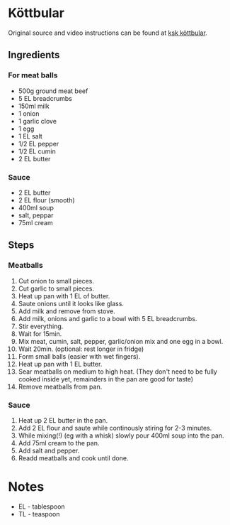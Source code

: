 # Köttbular

Original source and video instructions can be found at [ksk köttbular](https://www.youtube.com/watch?v=8fwMhx4mOrM).

## Ingredients

### For meat balls
- 500g ground meat beef
- 5 EL breadcrumbs
- 150ml milk
- 1 onion
- 1 garlic clove
- 1 egg
- 1 EL salt
- 1/2 EL pepper
- 1/2 EL cumin
- 2 EL butter

### Sauce
- 2 EL butter
- 2 EL flour (smooth)
- 400ml soup
- salt, peppar
- 75ml cream


## Steps
### Meatballs
1. Cut onion to small pieces.
2. Cut garlic to small pieces.
3. Heat up pan with 1 EL of butter.
4. Saute onions until it looks like glass.
5. Add milk and remove from stove.
6. Add milk, onions and garlic to a bowl with 5 EL breadcrumbs.
7. Stir everything.
8. Wait for 15min.
9. Mix meat, cumin, salt, pepper, garlic/onion mix and one egg in a bowl.
10. Wait 20min. (optional: rest longer in fridge)
11. Form small balls (easier with wet fingers).
12. Heat up pan with 1 EL butter.
13. Sear meatballs on medium to high heat. (They don't need to be fully cooked inside yet, remainders in the pan are good for taste)
14. Remove meatballs from pan.

### Sauce
1. Heat up 2 EL butter in the pan.
2. Add 2 EL flour and saute while continously stiring for 2-3 minutes.
3. While mixing(!) (eg with a whisk) slowly pour 400ml soup into the pan.
4. Add 75ml cream to the pan.
5. Add salt and pepper.
6. Readd meatballs and cook until done.



# Notes

- EL - tablespoon
- TL - teaspoon